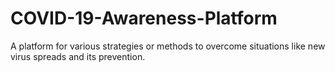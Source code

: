 # COVID-19-Awareness-Platform
A platform for various strategies or methods to overcome situations like new virus spreads and its prevention.
